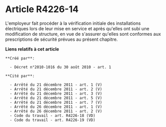 # Article R4226-14

L'employeur fait procéder à la vérification initiale des installations électriques lors de leur mise en service et après
qu'elles ont subi une modification de structure, en vue de s'assurer qu'elles sont conformes aux prescriptions de sécurité
prévues au présent chapitre.

**Liens relatifs à cet article**

	**Créé par**:

	  - Décret n°2010-1016 du 30 août 2010 - art. 1

	**Cité par**:

	  - Arrêté du 21 décembre 2011 - art. 1 (V)
	  - Arrêté du 21 décembre 2011 - art. 2 (V)
	  - Arrêté du 21 décembre 2011 - art. 3 (V)
	  - Arrêté du 21 décembre 2011 - art. 5 (V)
	  - Arrêté du 21 décembre 2011 - art. 7 (V)
	  - Arrêté du 26 décembre 2011 - art. 1 (V)
	  - Arrêté du 26 décembre 2011 - art. 2 (V)
	  - Code du travail - art. R4226-18 (VD)
	  - Code du travail - art. R4226-19 (VD)
